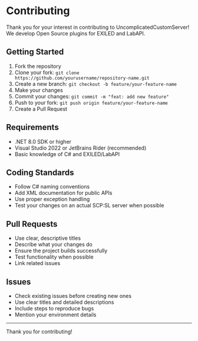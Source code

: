 # Contributing

Thank you for your interest in contributing to UncomplicatedCustomServer! We develop Open Source plugins for EXILED and LabAPI.

## Getting Started

1. Fork the repository
2. Clone your fork: `git clone https://github.com/yourusername/repository-name.git`
3. Create a new branch: `git checkout -b feature/your-feature-name`
4. Make your changes
5. Commit your changes: `git commit -m "feat: add new feature"`
6. Push to your fork: `git push origin feature/your-feature-name`
7. Create a Pull Request

## Requirements

- .NET 8.0 SDK or higher
- Visual Studio 2022 or JetBrains Rider (recommended)
- Basic knowledge of C# and EXILED/LabAPI

## Coding Standards

- Follow C# naming conventions
- Add XML documentation for public APIs
- Use proper exception handling
- Test your changes on an actual SCP:SL server when possible

## Pull Requests

- Use clear, descriptive titles
- Describe what your changes do
- Ensure the project builds successfully
- Test functionality when possible
- Link related issues

## Issues

- Check existing issues before creating new ones
- Use clear titles and detailed descriptions
- Include steps to reproduce bugs
- Mention your environment details

---

Thank you for contributing!
